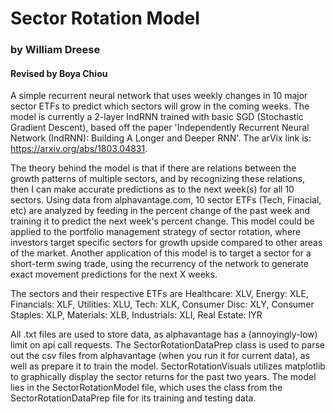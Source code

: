 # Sector Rotation Model
### by William Dreese
#### Revised by Boya Chiou

A simple recurrent neural network that uses weekly changes in 10 major sector ETFs to predict which sectors will grow in the coming weeks. The model is currently a 2-layer IndRNN trained with basic SGD (Stochastic Gradient Descent), based off the paper 'Independently Recurrent Neural Network (IndRNN): Building A Longer and Deeper RNN'. The arVix link is: https://arxiv.org/abs/1803.04831.

The theory behind the model is that if there are relations between the growth patterns of multiple sectors, and by recognizing these relations, then I can make accurate predictions as to the next week(s) for all 10 sectors. Using data from alphavantage.com, 10 sector ETFs (Tech, Finacial, etc) are analyzed by feeding in the percent change of the past week and training it to predict the next week's percent change. This model could be applied to the portfolio management strategy of sector rotation, where investors target specific sectors for growth upside compared to other areas of the market. Another application of this model is to target a sector for a short-term swing trade, using the recurrency of the network to generate exact movement predictions for the next X weeks. 

The sectors and their respective ETFs are
Healthcare: XLV,
Energy: XLE,
Financials: XLF,
Utilities: XLU,
Tech: XLK,
Consumer Disc: XLY,
Consumer Staples: XLP,
Materials: XLB,
Industrials: XLI,
Real Estate: IYR

All .txt files are used to store data, as alphavantage has a (annoyingly-low) limit on api call requests. 
The SectorRotationDataPrep class is used to parse out the csv files from alphavantage (when you run it for current data), as well as prepare it to train the model. SectorRotationVisuals utilizes matplotlib to graphically display the sector returns for the past two years. The model lies in the SectorRotationModel file, which uses the class from the SectorRotationDataPrep file for its training and testing data.
